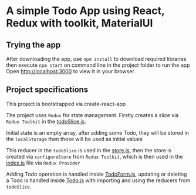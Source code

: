 # A simple Todo App using React, Redux with toolkit, MaterialUI

## Trying the app

After downloading the app, use `npm install` to download required libraries then execute `npm start` on command line in the project folder to run the app
Open [http://localhost:3000](http://localhost:3000) to view it in your browser.

## Project specifications

This project is bootstrapped via create-react-app

The project uses `Redux` for state management. Firstly creates a slice via `Redux Toolkit` in the [todoSlice.js](./src/components/Todo/todoSlice.js).

Initial state is an empty array, after adding some Todo, they will be stored in the `localStorage` then those will be used as initial values

This reducer in the `todoSlice` is used in the [store.js](./src/app/store.js), then the store is created via `configureStore` from `Redux Toolkit`, which is then used in the [index.js](./src/index.js) file via `Redux Provider`

Adding Todo operation is handled inside [TodoForm.js](./src/components/Todo/TodoForm.js), updating or deleting a Todo is handled inside [Todo.js](./src/components/Todo/Todo.js) with importing and using the reducers from `todoSlice`.
